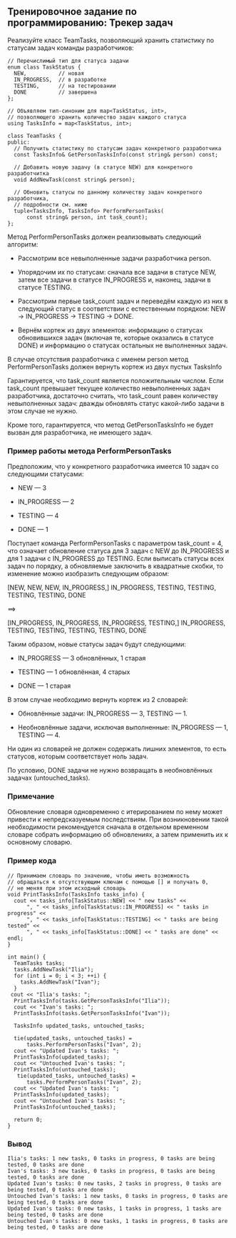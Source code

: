 ## Тренировочное задание по программированию: Трекер задач

Реализуйте класс TeamTasks, позволяющий хранить статистику по статусам задач команды разработчиков:  
```
// Перечислимый тип для статуса задачи
enum class TaskStatus {
  NEW,          // новая
  IN_PROGRESS,  // в разработке
  TESTING,      // на тестировании
  DONE          // завершена
};

// Объявляем тип-синоним для map<TaskStatus, int>,
// позволяющего хранить количество задач каждого статуса
using TasksInfo = map<TaskStatus, int>;

class TeamTasks {
public:
  // Получить статистику по статусам задач конкретного разработчика
  const TasksInfo& GetPersonTasksInfo(const string& person) const;
  
  // Добавить новую задачу (в статусе NEW) для конкретного разработчитка
  void AddNewTask(const string& person);
  
  // Обновить статусы по данному количеству задач конкретного разработчика,
  // подробности см. ниже
  tuple<TasksInfo, TasksInfo> PerformPersonTasks(
      const string& person, int task_count);
};
```
Метод PerformPersonTasks должен реализовывать следующий алгоритм:

- Рассмотрим все невыполненные задачи разработчика person.

- Упорядочим их по статусам: сначала все задачи в статусе NEW, затем все задачи в статусе IN_PROGRESS и, наконец, задачи в статусе TESTING.

- Рассмотрим первые task_count задач и переведём каждую из них в следующий статус в соответствии с естественным порядком: NEW → IN_PROGRESS → TESTING → DONE.

- Вернём кортеж из двух элементов: информацию о статусах обновившихся задач (включая те, которые оказались в статусе DONE) и информацию о статусах остальных не выполненных задач.

В случае отсутствия разработчика с именем person метод PerformPersonTasks должен вернуть кортеж из двух пустых TasksInfo

Гарантируется, что task_count является положительным числом. Если task_count превышает текущее количество невыполненных задач разработчика, достаточно считать, что task_count равен количеству невыполненных задач: дважды обновлять статус какой-либо задачи в этом случае не нужно.

Кроме того, гарантируется, что метод GetPersonTasksInfo не будет вызван для разработчика, не имеющего задач.

### Пример работы метода PerformPersonTasks
Предположим, что у конкретного разработчика имеется 10 задач со следующими статусами:

- NEW — 3

- IN_PROGRESS — 2

- TESTING — 4

- DONE — 1

Поступает команда PerformPersonTasks с параметром task_count = 4, что означает обновление статуса для 3 задач c NEW до IN_PROGRESS и для 1 задачи с IN_PROGRESS до TESTING. 
Если выписать статусы всех задач по порядку, а обновляемые заключить в квадратные скобки, то изменение можно изобразить следующим образом:

  [NEW, NEW, NEW, IN_PROGRESS,] IN_PROGRESS, TESTING, TESTING, TESTING, TESTING, DONE

  ==>

  [IN_PROGRESS, IN_PROGRESS, IN_PROGRESS, TESTING,] IN_PROGRESS, TESTING, TESTING, TESTING, TESTING, DONE

Таким образом, новые статусы задач будут следующими:

- IN_PROGRESS — 3 обновлённых, 1 старая

- TESTING — 1 обновлённая, 4 старых

- DONE — 1 старая

В этом случае необходимо вернуть кортеж из 2 словарей:

- Обновлённые задачи: IN_PROGRESS — 3, TESTING — 1.

- Необновлённые задачи, исключая выполненные: IN_PROGRESS — 1, TESTING — 4.

Ни один из словарей не должен содержать лишних элементов, то есть статусов, которым соответствует ноль задач.

По условию, DONE задачи не нужно возвращать в необновлённых задачах (untouched_tasks).

### Примечание

Обновление словаря одновременно с итерированием по нему может привести к непредсказуемым последствиям. При возникновении такой необходимости рекомендуется сначала в отдельном временном словаре собрать информацию об обновлениях, а затем применить их к основному словарю.

### Пример кода
```
// Принимаем словарь по значению, чтобы иметь возможность
// обращаться к отсутствующим ключам с помощью [] и получать 0,
// не меняя при этом исходный словарь
void PrintTasksInfo(TasksInfo tasks_info) {
  cout << tasks_info[TaskStatus::NEW] << " new tasks" <<
      ", " << tasks_info[TaskStatus::IN_PROGRESS] << " tasks in progress" <<
      ", " << tasks_info[TaskStatus::TESTING] << " tasks are being tested" <<
      ", " << tasks_info[TaskStatus::DONE] << " tasks are done" << endl;
}

int main() {
  TeamTasks tasks;
  tasks.AddNewTask("Ilia");
  for (int i = 0; i < 3; ++i) {
    tasks.AddNewTask("Ivan");
  }
 cout << "Ilia's tasks: ";
  PrintTasksInfo(tasks.GetPersonTasksInfo("Ilia"));
  cout << "Ivan's tasks: ";
  PrintTasksInfo(tasks.GetPersonTasksInfo("Ivan"));
  
  TasksInfo updated_tasks, untouched_tasks;
  
  tie(updated_tasks, untouched_tasks) =
      tasks.PerformPersonTasks("Ivan", 2);
  cout << "Updated Ivan's tasks: ";
  PrintTasksInfo(updated_tasks);
  cout << "Untouched Ivan's tasks: ";
  PrintTasksInfo(untouched_tasks);
   tie(updated_tasks, untouched_tasks) =
      tasks.PerformPersonTasks("Ivan", 2);
  cout << "Updated Ivan's tasks: ";
  PrintTasksInfo(updated_tasks);
  cout << "Untouched Ivan's tasks: ";
  PrintTasksInfo(untouched_tasks);

  return 0;
}
```
### Вывод
```
Ilia's tasks: 1 new tasks, 0 tasks in progress, 0 tasks are being tested, 0 tasks are done
Ivan's tasks: 3 new tasks, 0 tasks in progress, 0 tasks are being tested, 0 tasks are done
Updated Ivan's tasks: 0 new tasks, 2 tasks in progress, 0 tasks are being tested, 0 tasks are done
Untouched Ivan's tasks: 1 new tasks, 0 tasks in progress, 0 tasks are being tested, 0 tasks are done
Updated Ivan's tasks: 0 new tasks, 1 tasks in progress, 1 tasks are being tested, 0 tasks are done
Untouched Ivan's tasks: 0 new tasks, 1 tasks in progress, 0 tasks are being tested, 0 tasks are done
```
